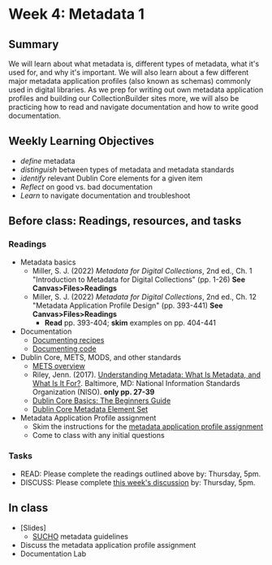 # Week 4: Metadata 1

## Summary
We will learn about what metadata is, different types of metadata, what it's used for, and why it's important. We will also learn about a few different major metadata application profiles (also known as schemas) commonly used in digital libraries. As we prep for writing out own metadata application profiles and building our CollectionBuilder sites more, we will also be practicing how to read and navigate documentation and how to write good documentation.

## Weekly Learning Objectives
- _define_ metadata
- _distinguish_ between types of metadata and metadata standards
- _identify_ relevant Dublin Core elements for a given item
- _Reflect_ on good vs. bad documentation
- _Learn_ to navigate documentation and troubleshoot


## Before class: Readings, resources, and tasks
### Readings
- Metadata basics
  - Miller, S. J. (2022) _Metadata for Digital Collections_, 2nd ed., Ch. 1 "Introduction to Metadata for Digital Collections" (pp. 1-26) **See Canvas>Files>Readings**
  - Miller, S. J. (2022) _Metadata for Digital Collections_, 2nd ed., Ch. 12 "Metadata Application Profile Design" (pp. 393-441) **See Canvas>Files>Readings**
    - **Read** pp. 393-404; **skim** examples on pp. 404-441
- Documentation
  - [Documenting recipes](https://goodfoodstudioza.com/recipe-writing-tips)
  - [Documenting code](https://medium.com/larimaza-en/how-to-write-good-documentation-e19c70dc67f0)
- Dublin Core, METS, MODS, and other standards
  - [METS overview](https://www.loc.gov/standards/mets/METSOverview.v3_en.html)
  - Riley, Jenn. (2017). [Understanding Metadata: What Is Metadata, and What Is It For?](https://www.niso.org/publications/understanding-metadata-2017). Baltimore, MD: National Information Standards Organization (NISO). **only pp. 27-39**
  - [Dublin Core Basics: The Beginners Guide](http://paladini.github.io/dublin-core-basics/)
  - [Dublin Core Metadata Element Set](https://guides.library.ucsc.edu/c.php?g=618773&p=4306386)
- Metadata Application Profile assignment
  - Skim the instructions for the [metadata application profile assignment](assignment_metadata_application_profile.md)
  - Come to class with any initial questions

### Tasks
 - READ: Please complete the readings outlined above by: Thursday, 5pm.
 - DISCUSS: Please complete [this week's discussion](https://iu.instructure.com/courses/2169110/discussion_topics/13029443) by: Thursday, 5pm.

## In class
- [Slides]
  - [SUCHO](https://www.sucho.org/) metadata guidelines
- Discuss the metadata application profile assignment
- Documentation Lab

